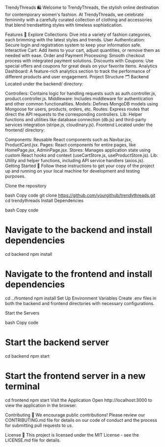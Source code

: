 TrendyThreads 🛍️
Welcome to TrendyThreads, the stylish online destination for contemporary women's fashion. At TrendyThreads, we celebrate femininity with a carefully curated collection of clothing and accessories that blend trendsetting styles with timeless sophistication.

Features 🌸
Explore Collections: Dive into a variety of fashion categories, each brimming with the latest styles and trends.
User Authentication: Secure login and registration system to keep your information safe.
Interactive Cart: Add items to your cart, adjust quantities, or remove them as needed with ease.
Order and Payment Processing: Smooth checkout process with integrated payment solutions.
Discounts with Coupons: Use special offers and coupons for great deals on your favorite items.
Analytics Dashboard: A feature-rich analytics section to track the performance of different products and user engagement.
Project Structure 🗂️
Backend
Located under the backend/ directory:

Controllers: Contains logic for handling requests such as auth.controller.js, product.controller.js.
Middleware: Includes middleware for authentication and other common functionalities.
Models: Defines MongoDB models using Mongoose for users, products, orders, etc.
Routes: Express routes that direct the API requests to the corresponding controllers.
Lib: Helper functions and utilities like database connection (db.js) and third-party services integration (stripe.js, cloudinary.js).
Frontend
Located under the frontend/ directory:

Components: Reusable React components such as Navbar.jsx, ProductCard.jsx.
Pages: React components for entire pages, like HomePage.jsx, AdminPage.jsx.
Stores: Manages application state using custom React hooks and context (useCartStore.js, useProductStore.js).
Lib: Utility and helper functions, including API service handlers (axios.js).
Getting Started 🚀
Follow these instructions to get your copy of the project up and running on your local machine for development and testing purposes.

Clone the repository

bash
Copy code
git clone https://github.com/yourgithub/trendythreads.git
cd trendythreads
Install Dependencies

bash
Copy code
# Navigate to the backend and install dependencies
cd backend
npm install

# Navigate to the frontend and install dependencies
cd ../frontend
npm install
Set Up Environment Variables Create .env files in both the backend and frontend directories with necessary configurations.

Start the Servers

bash
Copy code
# Start the backend server
cd backend
npm start

# Start the frontend server in a new terminal
cd frontend
npm start
Visit the Application Open http://localhost:3000 to view the application in the browser.

Contributing 👭
We encourage public contributions! Please review our CONTRIBUTING.md file for details on our code of conduct and the process for submitting pull requests to us.

License 📄
This project is licensed under the MIT License - see the LICENSE.md file for details.
